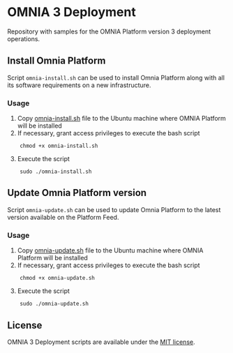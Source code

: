 # OMNIA 3 Deployment

Repository with samples for the OMNIA Platform version 3 deployment operations.

## Install Omnia Platform 

Script `omnia-install.sh` can be used to install Omnia Platform along with all its software requirements on a new infrastructure.
 
### Usage

1. Copy [omnia-install.sh](https://github.com/OMNIALowCode/omnia3-deployment/master/omnia-install.sh)  file to the Ubuntu machine where OMNIA Platform will be installed
2. If necessary, grant access privileges to execute the bash script

```
    chmod +x omnia-install.sh
```

3. Execute the script

```
    sudo ./omnia-install.sh
```

## Update Omnia Platform version

Script `omnia-update.sh` can be used to update Omnia Platform to the latest version available on the Platform Feed.

### Usage

1. Copy [omnia-update.sh](https://github.com/OMNIALowCode/omnia3-deployment/master/omnia-update.sh) file to the Ubuntu machine where OMNIA Platform will be installed
2. If necessary, grant access privileges to execute the bash script

```
    chmod +x omnia-update.sh
```

3. Execute the script

```
    sudo ./omnia-update.sh
```

## License

OMNIA 3 Deployment scripts are available under the [MIT license](http://opensource.org/licenses/MIT).